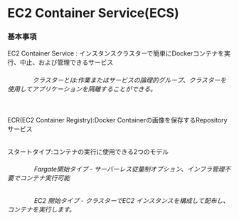 # EC2 Container Service(ECS)

<h3>基本事項</h3>

EC2 Container Service : インスタンスクラスターで簡単にDockerコンテナを実行、中止、および管理できるサービス

<h6>&emsp;&emsp;&emsp;&emsp;クラスターとは:作業またはサービスの論理的グループ、クラスターを使用してアプリケーションを隔離することができる。</h6>

<br>ECR(EC2 Container Registry):Docker Containerの画像を保存するRepositoryサービス

<br>スタートタイプ:コンテナの実行に使用できる2つのモデル

<h6>&emsp;&emsp;&emsp;&emsp; Fargate開始タイプ - サーバーレス従量制オプション、インフラ管理不要でコンテナ実行可能
  
<br>&emsp;&emsp;&emsp;&emsp; EC2 開始タイプ - クラスターでEC2 インスタンスを構成して配布し、コンテナを実行します。</h6>
